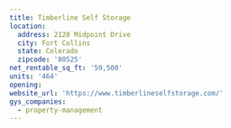 ```yaml
---
title: Timberline Self Storage
location:
  address: 2120 Midpoint Drive
  city: Fort Collins
  state: Colorado
  zipcode: '80525'
net_rentable_sq_ft: '59,500'
units: '464'
opening:
website_url: 'https://www.timberlineselfstorage.com/'
gys_companies:
  - property-management
---
```


